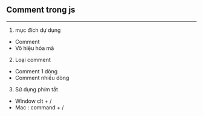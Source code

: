 ## Comment trong js

---

1. mục đích dự dụng

- Comment
- Vô hiệu hóa mã

2. Loại comment

- Comment 1 dòng
- Comment nhiều dòng

3. Sử dụng phím tắt

- Window clt + /
- Mac : command + /
